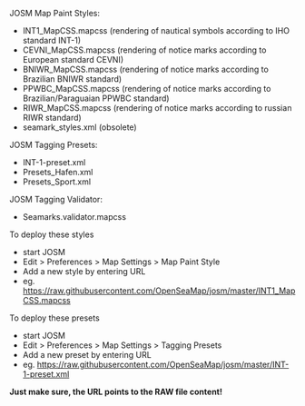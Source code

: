 JOSM Map Paint Styles:
- INT1_MapCSS.mapcss (rendering of nautical symbols according to IHO standard INT-1)
- CEVNI_MapCSS.mapcss (rendering of notice marks according to European standard CEVNI)
- BNIWR_MapCSS.mapcss (rendering of notice marks according to Brazilian BNIWR standard)
- PPWBC_MapCSS.mapcss (rendering of notice marks according to Brazilian/Paraguaian PPWBC standard)
- RIWR_MapCSS.mapcss (rendering of notice marks according to russian RIWR standard)
- seamark_styles.xml (obsolete)

JOSM Tagging Presets:
- INT-1-preset.xml
- Presets_Hafen.xml
- Presets_Sport.xml

JOSM Tagging Validator:
- Seamarks.validator.mapcss

To deploy these styles
- start JOSM
- Edit > Preferences > Map Settings > Map Paint Style
- Add a new style by entering URL
- eg. https://raw.githubusercontent.com/OpenSeaMap/josm/master/INT1_MapCSS.mapcss

To deploy these presets
- start JOSM
- Edit > Preferences > Map Settings > Tagging Presets
- Add a new preset by entering URL
- eg. https://raw.githubusercontent.com/OpenSeaMap/josm/master/INT-1-preset.xml

<b>Just make sure, the URL points to the RAW file content!</b>
